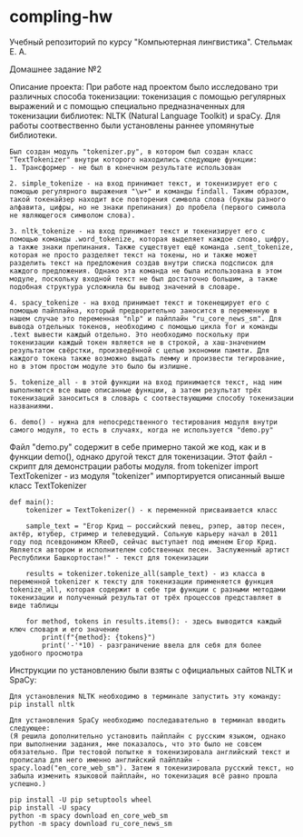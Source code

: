 # compling-hw
Учебный репозиторий по курсу "Компьютерная лингвистика". Стельмак Е. А.

Домашнее задание №2

Описание проекта:
    При работе над проектом было исследовано три различных способа токенизации: токенизация с помощью регулярных выражений и с помощью специально предназначенных для токенизации библиотек: NLTK (Natural Language Toolkit) и spaCy. Для работы соотвественно были установлены раннее упомянутые библиотеки. 

    Был создан модуль "tokenizer.py", в котором был создан класс "TextTokenizer" внутри которого находились следующие функции:
    1. Трансформер - не был в конечном результате использован

    2. simple_tokenize - на вход принимает текст, и токенизирует его с помощью регулярного выражения "\w+" и команды findall. Таким образом, такой токенайзер находит все повторения символа слова (буквы разного алфавита, цифры, но не знаки препинания) до пробела (первого символа не являющегося символом слова).

    3. nltk_tokenize - на вход принимает текст и токенизирует его с помощью команды .word_tokenize, которая выделяет каждое слово, цифру, а также знаки препинания. Также существует ещё команда .sent_tokenize, которая не просто разделяет текст на токены, но и также может разделить текст на предложения создав внутри списка подсписок для каждого предложения. Однако эта команда не была использована в этом модуле, поскольку входной текст не был достаточно большим, а также подобная структура усложнила бы вывод значений в словаре. 

    4. spacy_tokenize - на вход принимает текст и токенещирует его с помощью пайплайна, который предворительно заносится в переменную в нашем случае это переменная "nlp" и пайплайн "ru_core_news_sm". Для вывода отдельных токенов, необходимо с помощью цикла for и команды .text вывести каждый отдельно. Это необходимо поскольку при токенизации каждый токен является не в строкой, а хаш-значением результатом свёрстки, произведённой с целью экономии памяти. Для каждого токена также возможно выдать лемму и произвести тегирование, но в этом простом модуле это было бы излишне. 

    5. tokenize_all - в этой функции на вход принимается текст, над ним выполняются все выше описанные функции, а затем результат трёх токенизаций заноситься в словарь с соотвествующими способу токенизации названиями. 

    6. demo() - нужна для непосредственного тестирования модуля внутри самого модуля, то есть в случаях, когда не используется "demo.py"

Файл "demo.py" содержит в себе примерно такой же код, как и в функции demo(), однако другой текст для токенизации. Этот файл - скрипт для демонстрации работы модуля. 
    from tokenizer import TextTokenizer - из модуля "tokenizer" импортируется описанный выше класс TextTokenizer 

    def main():
        tokenizer = TextTokenizer() - к переменной присваивается класс

        sample_text = "Егор Крид — российский певец, рэпер, автор песен, актёр, ютубер, стример и телеведущий. Сольную карьеру начал в 2011 году под псевдонимом KReeD, сейчас выступает под именем Егор Крид. Является автором и исполнителем собственных песен. Заслуженный артист Республики Башкортостан!" - текст для токенизации

        results = tokenizer.tokenize_all(sample_text) - из класса в переменной tokenizer к тексту для токенизации применяется функция tokenize_all, которая содержит в себе три функции с разными методами токенизации и полученный результат от трёх процессов представляет в виде таблицы

        for method, tokens in results.items(): - здесь выводится каждый ключ словаря и его значение
            print(f"{method}: {tokens}")
            print('-'*10) - разграничение ввела для себя для более удобного просмотра


Инструкции по установлению были взяты с официальных сайтов NLTK и SpaCy:

    Для установления NLTK необходимо в терминале запустить эту команду:
    pip install nltk

    Для установления SpaCy необходимо последавательно в терминал вводить следующее: 
    (Я решила дополнительно установить пайплайн с русским языком, однако при выполнении задания, мне показалось, что это было не совсем обязательно. При тестовой попытке я токенизировала английский текст и прописала для него именно английский пайплайн -  spacy.load("en_core_web_sm"). Затем я токенизировала русский текст, но забыла изменить языковой пайплайн, но токенизация всё равно прошла успешно.)

    pip install -U pip setuptools wheel
    pip install -U spacy
    python -m spacy download en_core_web_sm
    python -m spacy download ru_core_news_sm
